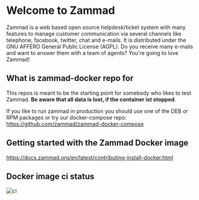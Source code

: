 Welcome to Zammad
=================

Zammad is a web based open source helpdesk/ticket system with many features
to manage customer communication via several channels like telephone, facebook,
twitter, chat and e-mails. It is distributed under the GNU AFFERO General Public
 License (AGPL). Do you receive many e-mails and want to answer them with a team of agents?
You're going to love Zammad!

What is zammad-docker repo for
------------------------------

This repos is meant to be the starting point for somebody who likes to test Zammad.
**Be aware that all data is lost, if the container ist stopped**.

If you like to run zammad in production you should use one of the DEB or RPM packages or
try our docker-compose repo: <https://github.com/zammad/zammad-docker-compose>

Getting started with the Zammad Docker image
--------------------------------------------

<https://docs.zammad.org/en/latest/contributing-install-docker.html>

Docker image ci status
-------------------------

![ci](https://github.com/zammad/zammad-docker/workflows/ci/badge.svg)

